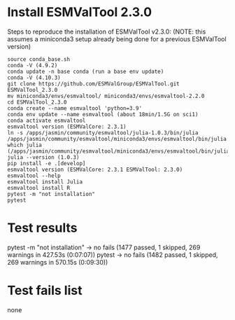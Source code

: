 Install ESMValTool 2.3.0
========================

Steps to reproduce the installation of ESMValTool v2.3.0:
(NOTE: this assumes a miniconda3 setup already being done
for a previous ESMValTool version)

```
source conda_base.sh
conda -V (4.9.2)
conda update -n base conda (run a base env update)
conda -V (4.10.3)
git clone https://github.com/ESMValGroup/ESMValTool.git ESMValTool_2.3.0
mv miniconda3/envs/esmvaltool/ miniconda3/envs/esmvaltool-2.2.0
cd ESMValTool_2.3.0
conda create --name esmvaltool 'python=3.9'
conda env update --name esmvaltool (about 18min/1.5G on sci1)
conda activate esmvaltool
esmvaltool version (ESMValCore: 2.3.1)
ln -s /apps/jasmin/community/esmvaltool/julia-1.0.3/bin/julia /apps/jasmin/community/esmvaltool/miniconda3/envs/esmvaltool/bin/julia
which julia (/apps/jasmin/community/esmvaltool/miniconda3/envs/esmvaltool/bin/julia)
julia --version (1.0.3)
pip install -e .[develop]
esmvaltool version (ESMValCore: 2.3.1 ESMValTool: 2.3.0)
esmvaltool --help
esmvaltool install Julia
esmvaltool install R
pytest -m "not installation"
pytest
```

Test results
============
pytest -m "not installation" -> no fails (1477 passed, 1 skipped, 269 warnings in 427.53s (0:07:07))
pytest -> no fails (1482 passed, 1 skipped, 269 warnings in 570.15s (0:09:30))

Test fails list
===============
none
